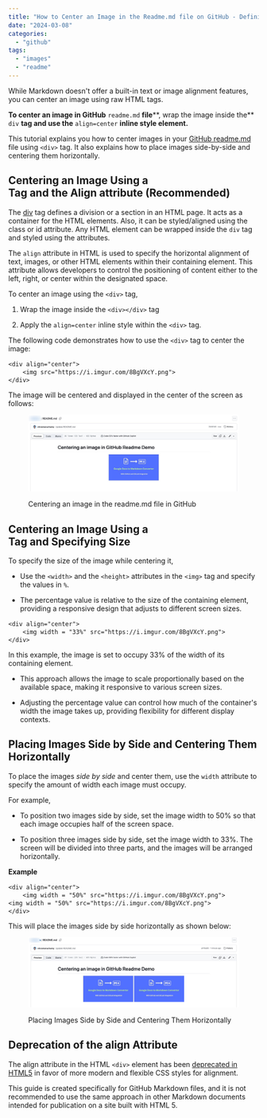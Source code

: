 ```yaml
---
title: "How to Center an Image in the Readme.md file on GitHub - Definitive Guide"
date: "2024-03-08"
categories: 
  - "github"
tags: 
  - "images"
  - "readme"
---
```


While Markdown doesn't offer a built-in text or image alignment features, you can center an image using raw HTML tags.

**To center an image in GitHub** `readme.md` **file****, wrap the image inside the** `div` **tag and use the** `align=center` **inline style element.**

This tutorial explains you how to center images in your [GitHub readme.md](https://docs.github.com/en/repositories/managing-your-repositorys-settings-and-features/customizing-your-repository/about-readmes) file using `<div>` tag. It also explains how to place images side-by-side and centering them horizontally.

## Centering an Image Using a <div> Tag and the Align attribute (Recommended)

The [div](https://www.w3schools.com/tags/tag_div.ASP) tag defines a division or a section in an HTML page. It acts as a container for the HTML elements. Also, it can be styled/aligned using the class or id attribute. Any HTML element can be wrapped inside the `div` tag and styled using the attributes.

The `align` attribute in HTML is used to specify the horizontal alignment of text, images, or other HTML elements within their containing element. This attribute allows developers to control the positioning of content either to the left, right, or center within the designated space.

To center an image using the `<div>` tag,

1. Wrap the image inside the `<div></div>` tag

3. Apply the `align=center` inline style within the `<div>` tag.

The following code demonstrates how to use the `<div>` tag to center the image:

```
<div align="center">
	<img src="https://i.imgur.com/8BgVXcY.png">
</div>
```

The image will be centered and displayed in the center of the screen as follows:

<figure>

![Centering an image in the readme.md file n GitHub](./src/assets/images/qq5-centering-image-readmemd-file-n-github.png)

<figcaption>

Centering an image in the readme.md file in GitHub

</figcaption>

</figure>

## Centering an Image Using a <div> Tag and Specifying Size

To specify the size of the image while centering it,

- Use the `<width>` and the `<height>` attributes in the `<img>` tag and specify the values in `%`.

- The percentage value is relative to the size of the containing element, providing a responsive design that adjusts to different screen sizes.

```
<div align="center">
	<img width = "33%" src="https://i.imgur.com/8BgVXcY.png">
</div>
```

In this example, the image is set to occupy 33% of the width of its containing element.

- This approach allows the image to scale proportionally based on the available space, making it responsive to various screen sizes.

- Adjusting the percentage value can control how much of the container's width the image takes up, providing flexibility for different display contexts.

## Placing Images Side by Side and Centering Them Horizontally

To place the images _side by side_ and center them, use the `width` attribute to specify the amount of width each image must occupy.

For example,

- To position two images side by side, set the image width to 50% so that each image occupies half of the screen space.

- To position three images side by side, set the image width to 33%. The screen will be divided into three parts, and the images will be arranged horizontally.

**Example**

```
<div align="center">
	<img width = "50%" src="https://i.imgur.com/8BgVXcY.png">
<img width = "50%" src="https://i.imgur.com/8BgVXcY.png">
</div>
```

This will place the images side by side horizontally as shown below:

<figure>

![Placing Images Side by Side and Centering Them Horizontally](./src/assets/images/XmG-placing-images-side-side-centering-horizontally.png)

<figcaption>

Placing Images Side by Side and Centering Them Horizontally

</figcaption>

</figure>

## Deprecation of the align Attribute

The align attribute in the HTML `<div>` element has been [deprecated in HTML5](https://www.w3.org/TR/html4/present/graphics.html#h-15.1.2) in favor of more modern and flexible CSS styles for alignment.

This guide is created specifically for GitHub Markdown files, and it is not recommended to use the same approach in other Markdown documents intended for publication on a site built with HTML 5.
